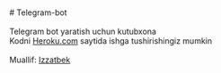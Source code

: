 <br># Telegram-bot
<br>
<br>Telegram bot yaratish uchun kutubxona
<br>Kodni <a href="https://heroku.com">Heroku.com</a> saytida ishga tushirishingiz mumkin
<br>
<br>Muallif: <a href="https://t.me/izzatbe">Izzatbek</a>
